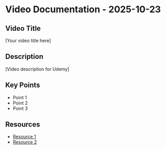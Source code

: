 # Video Documentation - 2025-10-23

## Video Title
[Your video title here]

## Description
[Video description for Udemy]

## Key Points
- Point 1
- Point 2
- Point 3

## Resources
- [Resource 1]()
- [Resource 2]()
